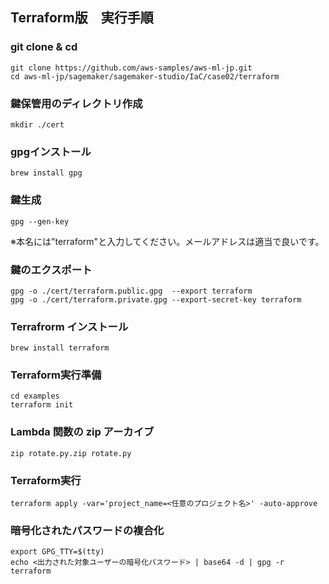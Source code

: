 ## Terraform版　実行手順

### git clone & cd
```
git clone https://github.com/aws-samples/aws-ml-jp.git
cd aws-ml-jp/sagemaker/sagemaker-studio/IaC/case02/terraform
```

### 鍵保管用のディレクトリ作成
```
mkdir ./cert
```

### gpgインストール
```
brew install gpg
```
### 鍵生成
```
gpg --gen-key
```
※本名には"terraform"と入力してください。メールアドレスは適当で良いです。

### 鍵のエクスポート
```
gpg -o ./cert/terraform.public.gpg  --export terraform
gpg -o ./cert/terraform.private.gpg --export-secret-key terraform
```

### Terrafrorm インストール
```
brew install terraform
```

### Terraform実行準備
```
cd examples
terraform init
```

### Lambda 関数の zip アーカイブ
```
zip rotate.py.zip rotate.py
```

### Terraform実行
```
terraform apply -var='project_name=<任意のプロジェクト名>' -auto-approve
```

### 暗号化されたパスワードの複合化
```
export GPG_TTY=$(tty) 
echo <出力された対象ユーザーの暗号化パスワード> | base64 -d | gpg -r terraform
```
